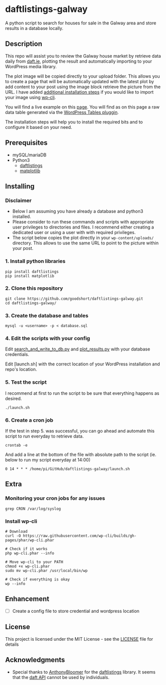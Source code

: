 # daftlistings-galway
A python script to search for houses for sale in the Galway area and store results in a database locally.

## Description

This repo will assist you to review the Galway house market by retrieve data daily from [daft.ie](https://www.daft.ie), plotting the result and automatically importing to your WordPress media library.

The plot image will be copied directly to your upload folder. This allows you to create a page that will be automatically updated with the latest plot by add content to your post using the image block retrieve the picture from the URL. I have added [additional installation steps](https://github.com/goodshort/daftlistings-galway#install-wp-cli) if you would like to import your image using [wp-cli](https://make.wordpress.org/cli/handbook/).

You will find a live example on this [page](https://www.goodshort.me/projects/daftlinstings-galway). You will find as on this page a raw data table generated via the [WordPress Tables pluggin](https://wordpress.org/plugins/wptables/).

The installation steps will help you to install the required bits and to configure it based on your need. 

## Prerequisites

- mySQL/mariaDB
- Python3
  - [daftlistings](https://github.com/AnthonyBloomer/daftlistings)
  - [matplotlib](https://matplotlib.org/)

## Installing

### Disclaimer

- Below I am assuming you have already a database and python3 installed.
- Please consider to run these commands and scripts with appropriate user privileges to directories and files. I recommend either creating a dedicated user or using a user with with required privileges.
- The script below copies the plot directly in your `wp-content/uploads/` directory. This allows to use the same URL to point to the picture within your post.

### 1. Install python libraries

```shell
pip install daftlistings
pip install matplotlib
```

### 2. Clone this repository

```shell
git clone https://github.com/goodshort/daftlistings-galway.git
cd daftlistings-galway/
```

### 3. Create the database and tables
```shell
mysql -u <username> -p < database.sql
```

### 4. Edit the scripts with your config
Edit [search_and_write_to_db.py](search_and_write_to_db.py) and [plot_results.py](plot_results.py) with your database credentials.

Edit [launch.sh] with the correct location of your WordPress installation and repo's location.

### 5. Test the script
I recommend at first to run the script to be sure that everything happens as desired.
```shell
./launch.sh
```

### 6. Create a cron job

If the test in step 5. was successful, you can go ahead and automate this script to run everyday to retrieve data.

```shell
crontab -e
```
And add a line at the bottom of the file with absolute path to the script (ie. below to run my script everyday at 14:00)
```
0 14 * * * /home/pi/GitHub/daftlistings-galway/launch.sh
```

## Extra

### Monitoring your cron jobs for any issues

```shell
grep CRON /var/log/syslog
```

### Install wp-cli

```shell
# Download
curl -O https://raw.githubusercontent.com/wp-cli/builds/gh-pages/phar/wp-cli.phar

# Check if it works
php wp-cli.phar --info

# Move wp-cli to your PATH
chmod +x wp-cli.phar
sudo mv wp-cli.phar /usr/local/bin/wp

# Check if everything is okay
wp --info
```

## Enhancement 
- [ ] Create a config file to store credential and wordpress location

## License

This project is licensed under the MIT License - see the [LICENSE](LICENSE) file for details

## Acknowledgments

- Special thanks to [AnthonyBloomer](https://github.com/AnthonyBloomer) for the [daftlistings](https://github.com/AnthonyBloomer/daftlistings) library. It seems that the [daft API](https://api.daft.ie/doc/) cannot be used by individuals.
